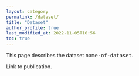 ```yaml
---
layout: category
permalink: /dataset/
title: "Dataset"
author_profile: true
last_modified_at: 2022-11-05T10:56
toc: true
---
```


This page describes the dataset <tt>name-of-dataset</tt>.

Link to publication.


